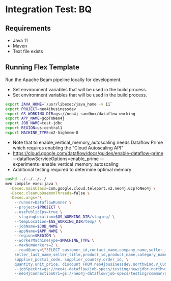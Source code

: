 #  Integration Test: BQ

## Requirements
* Java 11
* Maven
* Text file exists

## Running Flex Template

Run the Apache Beam pipeline locally for development.

* Set environment variables that will be used in the build process.
 * Set environment variables that will be used in the build process.
 ```sh
 export JAVA_HOME=`/usr/libexec/java_home -v 11`
 export PROJECT=neo4jbusinessdev
 export GS_WORKING_DIR=gs://neo4j-sandbox/dataflow-working
 export APP_NAME=gcpToNeo4j
 export JOB_NAME=test-jdbc
 export REGION=us-central1
 export MACHINE_TYPE=n2-highmem-8
 ```
 * Note that to enable_vertical_memory_autoscaling needs Dataflow Prime which requires enabling the "Cloud Autoscaling API"
 * https://cloud.google.com/dataflow/docs/guides/enable-dataflow-prime
   --dataflowServiceOptions=enable_prime 
   --experiments=enable_vertical_memory_autoscaling 
 * Additional testing required to determine optimal memory
 ```sh
pushd ../../../../
 mvn compile exec:java \
   -Dexec.mainClass=com.google.cloud.teleport.v2.neo4j.GcpToNeo4j \
   -Dexec.cleanupDaemonThreads=false \
   -Dexec.args="\
     --runner=DataflowRunner \
     --project=$PROJECT \
     --usePublicIps=true \
     --stagingLocation=$GS_WORKING_DIR/staging/ \
     --tempLocation=$GS_WORKING_DIR/temp/ \
     --jobName=$JOB_NAME \
     --appName=$APP_NAME \
     --region=$REGION \
     --workerMachineType=$MACHINE_TYPE \
     --maxNumWorkers=2 \
     --readQuery=\"SELECT customer_id,contact_name,company_name,seller_id,seller_first_name, \
     seller_last_name,seller_title,product_id,product_name,category_name,supplier_name, \
     supplier_postal_code, supplier_country,order_id, \
     quantity,unit_price, discount FROM neo4jbusinessdev.northwind.V_CUSTOMER_ORDERS LIMIT 10000\" \
     --jobSpecUri=gs://neo4j-dataflow/job-specs/testing/new/jdbc-northwind-jobspec.json \
     --neo4jConnectionUri=gs://neo4j-dataflow/job-specs/testing/common/auradb-free-connection.json"
 ```

